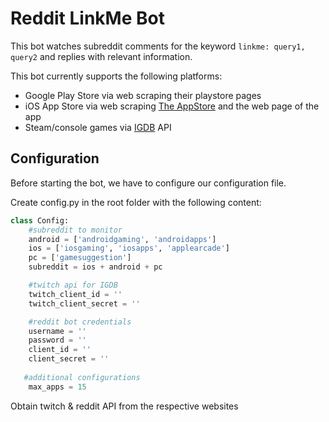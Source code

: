 # Reddit LinkMe Bot

This bot watches subreddit comments for the keyword `linkme: query1, query2` and replies with relevant information. 

This bot currently supports the following platforms:

- Google Play Store via web scraping their playstore pages
- iOS App Store via web scraping [The AppStore](https://theappstore.org/) and the web page of the app
- Steam/console games via [IGDB](https://www.igdb.com/) API

## Configuration

Before starting the bot, we have to configure our configuration file.

Create config.py in the root folder with the following content:

```python
class Config:
    #subreddit to monitor
    android = ['androidgaming', 'androidapps']
    ios = ['iosgaming', 'iosapps', 'applearcade']
    pc = ['gamesuggestion']
    subreddit = ios + android + pc

    #twitch api for IGDB
    twitch_client_id = ''
    twitch_client_secret = ''

    #reddit bot credentials
    username = ''
    password = ''
    client_id = ''
    client_secret = ''
   
   #additional configurations
    max_apps = 15

```

Obtain twitch & reddit API from the respective websites  